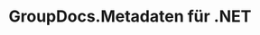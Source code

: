 ---
title: GroupDocs.Metadaten für .NET
type: docs
weight: 10
url: /de/net/
description: GroupDocs.Metadata für .NET-API-Referenzen enthalten Beispiele, Codeausschnitte und API-Dokumentation. Es stellt Namespaces, Klassen, Schnittstellen und andere API-Details bereit.
is_root: true
---